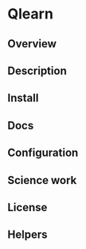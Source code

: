 # Qlearn
## Overview
## Description
## Install
## Docs
## Configuration
## Science work 
## License
## Helpers
